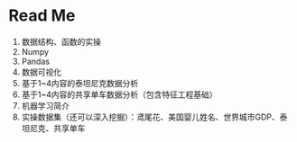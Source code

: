 # Read Me


1. 数据结构、函数的实操
2. Numpy
3. Pandas
4. 数据可视化
5. 基于1~4内容的泰坦尼克数据分析
6. 基于1~4内容的共享单车数据分析（包含特征工程基础）
7. 机器学习简介
8. 实操数据集（还可以深入挖掘）：鸢尾花、美国婴儿姓名、世界城市GDP、泰坦尼克、共享单车
